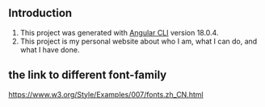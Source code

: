 ## Introduction
1. This project was generated with [Angular CLI](https://github.com/angular/angular-cli) version 18.0.4.
2. This project is my personal website about who I am, what I can do, and what I have done.


## the link to different font-family

https://www.w3.org/Style/Examples/007/fonts.zh_CN.html
